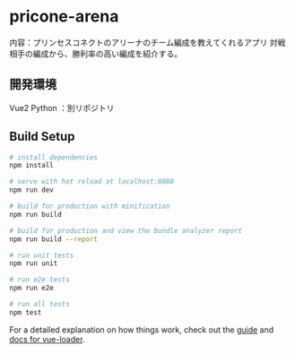 # pricone-arena
内容：プリンセスコネクトのアリーナのチーム編成を教えてくれるアプリ
対戦相手の編成から、勝利率の高い編成を紹介する。

## 開発環境
Vue2
Python ：別リポジトリ

## Build Setup

``` bash
# install dependencies
npm install

# serve with hot reload at localhost:8080
npm run dev

# build for production with minification
npm run build

# build for production and view the bundle analyzer report
npm run build --report

# run unit tests
npm run unit

# run e2e tests
npm run e2e

# run all tests
npm test
```

For a detailed explanation on how things work, check out the [guide](http://vuejs-templates.github.io/webpack/) and [docs for vue-loader](http://vuejs.github.io/vue-loader).
